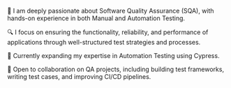 👀 I am deeply passionate about Software Quality Assurance (SQA), with hands-on experience in both Manual and Automation Testing.

🔍 I focus on ensuring the functionality, reliability, and performance of applications through well-structured test strategies and processes.

🤖 Currently expanding my expertise in Automation Testing using Cypress.

💬 Open to collaboration on QA projects, including building test frameworks, writing test cases, and improving CI/CD pipelines.

<!---
AyeshaRizwan543/AyeshaRizwan543 is a ✨ special ✨ repository because its `README.md` (this file) appears on your GitHub profile.
You can click the Preview link to take a look at your changes.
--->

